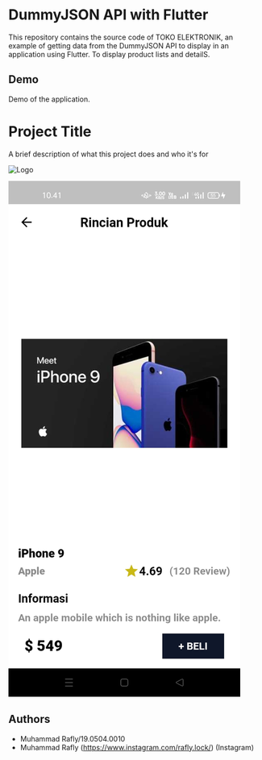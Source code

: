 # DummyJSON API with Flutter

This repository contains the source code of TOKO ELEKTRONIK, an example of getting data from the DummyJSON API to display in an application using Flutter. To display product lists and detailS.


## Demo

Demo of the application.


# Project Title

A brief description of what this project does and who it's for


![Logo](https://github.com/raflylock/Rafly-Store-/blob/620354e8c962ae8390cd1d615b078ebe34596f56/1.jpg)

![Logo](https://raw.githubusercontent.com/nurulfurqon18/flutter_dummyjson/main/2.jpg)



## Authors

- Muhammad Rafly/19.0504.0010
- Muhammad Rafly (https://www.instagram.com/rafly.lock/) (Instagram) 
